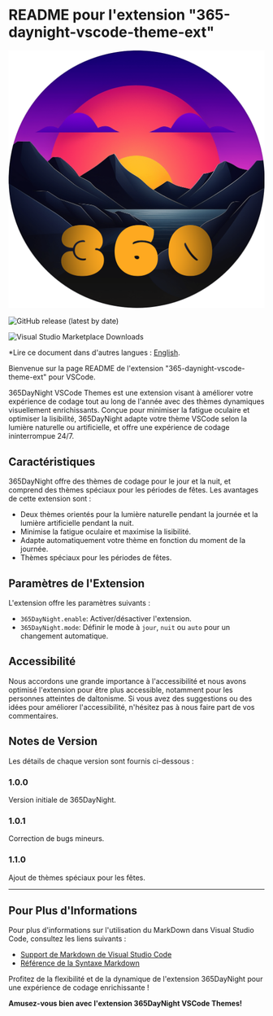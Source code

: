 # README pour l'extension "365-daynight-vscode-theme-ext"

![365DayNight VSCode Themes](https://github.com/mickaellherminez/365-daynight-vscode-theme-ext/blob/main/assets/logo-web-small.png?raw=true)

![GitHub release (latest by date)](https://img.shields.io/github/v/release/mickaellherminez/365-daynight-vscode-theme-ext?nocache?)

![Visual Studio Marketplace Downloads](https://img.shields.io/visual-studio-marketplace/d/365daynight.vscode-theme-ext)

*Lire ce document dans d'autres langues : [English](README.md).

Bienvenue sur la page README de l'extension "365-daynight-vscode-theme-ext" pour VSCode. 

365DayNight VSCode Themes est une extension visant à améliorer votre expérience de codage tout au long de l'année avec des thèmes dynamiques visuellement enrichissants. Conçue pour minimiser la fatigue oculaire et optimiser la lisibilité, 365DayNight adapte votre thème VSCode selon la lumière naturelle ou artificielle, et offre une expérience de codage ininterrompue 24/7.

## Caractéristiques

365DayNight offre des thèmes de codage pour le jour et la nuit, et comprend des thèmes spéciaux pour les périodes de fêtes. Les avantages de cette extension sont :

- Deux thèmes orientés pour la lumière naturelle pendant la journée et la lumière artificielle pendant la nuit.
- Minimise la fatigue oculaire et maximise la lisibilité.
- Adapte automatiquement votre thème en fonction du moment de la journée.
- Thèmes spéciaux pour les périodes de fêtes.

## Paramètres de l'Extension 

L'extension offre les paramètres suivants :

* `365DayNight.enable`: Activer/désactiver l'extension.
* `365DayNight.mode`: Définir le mode à `jour`, `nuit` ou `auto` pour un changement automatique.

## Accessibilité

Nous accordons une grande importance à l'accessibilité et nous avons optimisé l'extension pour être plus accessible, notamment pour les personnes atteintes de daltonisme. Si vous avez des suggestions ou des idées pour améliorer l'accessibilité, n'hésitez pas à nous faire part de vos commentaires.

## Notes de Version

Les détails de chaque version sont fournis ci-dessous :

### 1.0.0

Version initiale de 365DayNight.

### 1.0.1

Correction de bugs mineurs.

### 1.1.0

Ajout de thèmes spéciaux pour les fêtes.

---

## Pour Plus d'Informations

Pour plus d'informations sur l'utilisation du MarkDown dans Visual Studio Code, consultez les liens suivants :

* [Support de Markdown de Visual Studio Code](http://code.visualstudio.com/docs/languages/markdown)
* [Référence de la Syntaxe Markdown](https://help.github.com/articles/markdown-basics/)

Profitez de la flexibilité et de la dynamique de l'extension 365DayNight pour une expérience de codage enrichissante !

**Amusez-vous bien avec l'extension 365DayNight VSCode Themes!**
